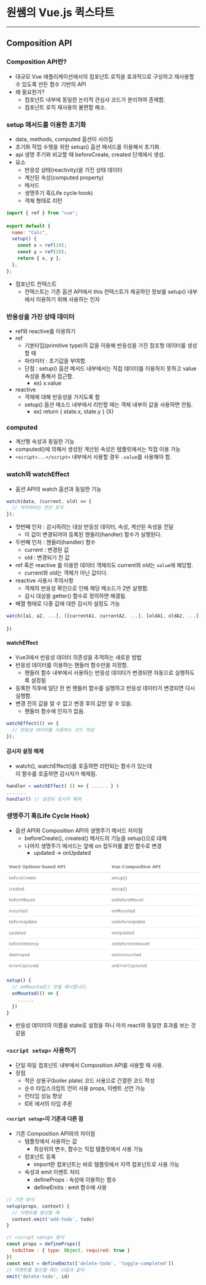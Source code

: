 # 원쌤의 Vue.js 퀵스타트

---

## Composition API

### Composition API란?

* 대규모 Vue 애플리케이션에서의 컴포넌트 로직을 효과적으로 구성하고 재사용할 수 있도록 만든 함수 기반의 API
* 왜 필요한가?
  * 컴포넌트 내부에 동일한 논리적 관심사 코드가 분리하여 존재함.
  * 컴포넌트 로직 재사용의 불편함 해소.

### setup 메서드를 이용한 초기화

* data, methods, computed 옵션이 사라짐
* 초기화 작업 수행을 위한 setup() 옵션 메서드를 이용해서 초기화.
* api 생명 주기와 비교할 때 beforeCreate, created 단계에서 생성.
* 요소
  * 반응성 상태(reactivity)을 가진 상태 데이터
  * 계산된 속성(computed property)
  * 메서드
  * 생명주기 훅(Life cycle hook)
  * 객체 형태로 리턴

```javascript
import { ref } from "vue";

export default {
  name: "Calc",
  setup() {
    const x = ref(10);
    const y = ref(20);
    return { x, y };
  },
};
```

* 컴포넌트 컨텍스트
  * 컨텍스트는 기존 옵션 API에서 this 컨텍스트가 제공하던 정보를 setup() 내부에서 이용하기 위해 사용하는 인자

### 반응성을 가진 상태 데이터

* ref와 reactive를 이용하기
* ref
  * 기본타입(primitive type)의 값을 이용해 반응성을 가진 참조형 데이터를 생성할 때
  * 파라미터 : 초기값을 부여함.
  * 단점 : setup() 옵션 메서드 내부에서는 직접 데이터를 이용하지 못하고 value 속성을 통해서 접근함.
    * ex) x.value
* reactive
  * 객체에 대해 반응성을 가지도록 함
  * setup() 옵션 메소드 내부에서 리턴할 때는 객체 내부의 값을 사용하면 안됨.
    * ex) return { state.x, state.y } (X)

### computed

* 계산형 속성과 동일한 기능
* computed()에 의해서 생성된 계산된 속성은 템플릿에서는 직접 이용 가능
* `<script>...</script>` 내부에서 사용할 경우 `.value`를 사용해야 함.

### watch와 watchEffect

* 옵션 API의 watch 옵션과 동일한 기능

```javascript
watch(data, (current, old) => {
  // 처리하려는 연산 로직
});
```

* 첫번째 인자 : 감시하려는 대상 반응성 데이터, 속성, 계산된 속성을 전달
  * 이 값이 변경되어야 등록된 핸들러(handler) 함수가 실행된다.
* 두번째 인자 : 핸들러(handler) 함수
  * current : 변경된 값
  * old : 변경되기 전 값
* ref 혹은 reactive 를 이용한 데이터 객체라도 current와 old는 `value`에 해당함.
  * current와 old는 객체가 아닌 값이다.
* reactive 사용시 주의사항
  * 객체의 반응성 확인으로 인해 해당 메소드가 2번 실행함.
  * 감시 대상을 getter() 함수로 정의하면 해결됨.
* 배열 형태로 다중 값에 대한 감시자 설정도 가능

```javascript
watch([a1, a2, ...], ([currentA1, currentA2, ...], [oldA1, oldA2, ...]) => {

})
```

#### watchEffect

* Vue3에서 반응성 데이터 의존성을 추적하는 새로운 방법
* 반응성 데이터를 이용하는 핸들러 함수만을 지정함.
  * 핸들러 함수 내부에서 사용하는 반응성 데이터가 변경되면 자동으로 실행하도록 설정됨
* 등록한 직후에 일단 한 번 핸들러 함수를 실행하고 반응성 데이터가 변경되면 다시 실행함.
* 변경 전의 값을 알 수 없고 변경 후의 값만 알 수 있음.
  * 핸들러 함수에 인자가 없음.

```javascript
watchEffect(() => {
  // 반응성 데이터를 사용하는 코드 작성
});
```

#### 감시자 설정 해제
* watch(), watchEffect()를 호출하면 리턴되는 함수가 있는데 \
이 함수를 호출하면 감시자가 해제됨.
```javascript
handler = watchEffect( () => { ...... } )
.......
handler() // 설정되 감시자 해제
```

### 생명주기 훅(Life Cycle Hook)
* 옵션 API와 Composition API의 생명주기 메서드 차이점
  * beforeCreate(), created() 메서드의 기능을 setup()으로 대체
  * 나머지 생명주기 메서드는 앞에 on 접두어를 붙인 함수로 변경
    * updated -> onUpdated

![Composition API와 Option API 비교](./img/compositionHook.png)
```javascript
setup() {
  // onMounted() 만을 예시합니다.
  onMounted(() => {
    ......
  })
}
```
* 반응성 데이터의 이름을 state로 설정을 하니 마치 react와 동일한 효과를 보는 것 같음

### ```<script setup>``` 사용하기
* 단일 파일 컴포넌트 내부에서 Composition API를 사용할 때 사용.
* 장점
  * 적은 상용구(boiler plate) 코드 사용으로 간결한 코드 작성
  * 순수 타입스크립트 언어 사용 props, 이벤트 선언 가능
  * 런타임 성능 향상
  * IDE 에서의 타입 추론

#### ```<script setup>```이 기존과 다른 점
* 기존 Composition API와의 차이점
  * 템플릿에서 사용하는 값
    * 최상위의 변수, 함수는 직접 템플릿에서 사용 가능
  * 컴포넌트 등록
    * import한 컴포넌트는 바로 템플릿에서 지역 컴포넌트로 사용 가능
  * 속성과 emit 이벤트 처리
    * defineProps : 속성에 이용하는 함수
    * defineEmits : emit 함수에 사용
```javascript
// 기존 방식
setup(props, context) {
  // 이벤트를 발신할 때
  context.emit('add-todo', todo)
}
```
```javascript
// <script setup> 방식
const props = defineProps({
  todoItem : { type: Object, required: true }
})
const emit = defineEmits(['delete-todo', 'toggle-completed'])
// 이벤트를 발신할 때는 다음과 같이
emit('delete-todo', id)
```